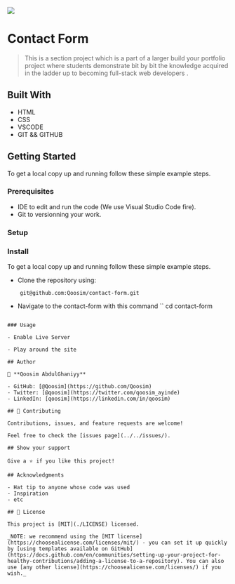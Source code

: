 ![](https://img.shields.io/badge/Microverse-blueviolet)
# Contact Form

> This is a section project which is a part of a larger build your portfolio project where students demonstrate bit by bit the knowledge acquired in the ladder up to becoming full-stack web developers .

## Built With

- HTML
- CSS
- VSCODE
- GIT && GITHUB

## Getting Started

To get a local copy up and running follow these simple example steps.

### Prerequisites
- IDE to edit and run the code (We use Visual Studio Code fire).
- Git to versionning your work.

### Setup

### Install
To get a local copy up and running follow these simple example steps.

- Clone the repository using:
```
    git@github.com:Qoosim/contact-form.git
```
- Navigate to the contact-form with this command
``
    cd contact-form
```

### Usage

- Enable Live Server

- Play around the site

## Author

👤 **Qoosim AbdulGhaniyy**

- GitHub: [@Qoosim](https://github.com/Qoosim)
- Twitter: [@qoosim](https://twitter.com/qoosim_ayinde)
- LinkedIn: [qoosim](https://linkedin.com/in/qoosim)

## 🤝 Contributing

Contributions, issues, and feature requests are welcome!

Feel free to check the [issues page](../../issues/).

## Show your support

Give a ⭐️ if you like this project!

## Acknowledgments

- Hat tip to anyone whose code was used
- Inspiration
- etc

## 📝 License

This project is [MIT](./LICENSE) licensed.

_NOTE: we recommend using the [MIT license](https://choosealicense.com/licenses/mit/) - you can set it up quickly by [using templates available on GitHub](https://docs.github.com/en/communities/setting-up-your-project-for-healthy-contributions/adding-a-license-to-a-repository). You can also use [any other license](https://choosealicense.com/licenses/) if you wish._

